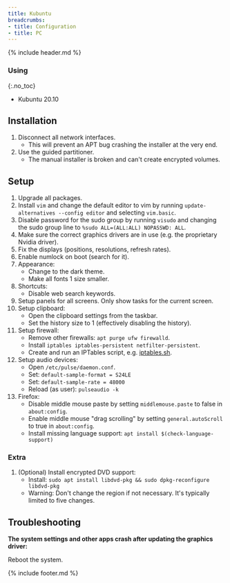 ```yaml
---
title: Kubuntu
breadcrumbs:
- title: Configuration
- title: PC
---
```

{% include header.md %}

### Using
{:.no_toc}

- Kubuntu 20.10

## Installation

1. Disconnect all network interfaces.
    - This will prevent an APT bug crashing the installer at the very end.
1. Use the guided partitioner.
    - The manual installer is broken and can't create encrypted volumes.

## Setup

1. Upgrade all packages.
1. Install `vim` and change the default editor to vim by running `update-alternatives --config editor` and selecting `vim.basic`.
1. Disable password for the sudo group by running `visudo` and changing the sudo group line to `%sudo ALL=(ALL:ALL) NOPASSWD: ALL`.
1. Make sure the correct graphics drivers are in use (e.g. the proprietary Nvidia driver).
1. Fix the displays (positions, resolutions, refresh rates).
1. Enable numlock on boot (search for it).
1. Appearance:
   - Change to the dark theme.
   - Make all fonts 1 size smaller.
1. Shortcuts:
   - Disable web search keywords.
1. Setup panels for all screens. Only show tasks for the current screen.
1. Setup clipboard:
    - Open the clipboard settings from the taskbar.
    - Set the history size to 1 (effectively disabling the history).
1. Setup firewall:
    - Remove other firewalls: `apt purge ufw firewalld`.
    - Install `iptables iptables-persistent netfilter-persistent`.
    - Create and run an IPTables script, e.g. [iptables.sh](https://github.com/HON95/configs/blob/master/pc/linux/iptables/iptables.sh).
1. Setup audio devices:
    - Open `/etc/pulse/daemon.conf`.
    - Set: `default-sample-format = S24LE`
    - Set: `default-sample-rate = 48000`
    - Reload (as user): `pulseaudio -k`
1. Firefox:
    - Disable middle mouse paste by setting `middlemouse.paste` to false in `about:config`.
    - Enable middle mouse "drag scrolling" by setting `general.autoScroll` to true in `about:config`.
    - Install missing language support: `apt install $(check-language-support)`

### Extra

1. (Optional) Install encrypted DVD support:
    - Install: `sudo apt install libdvd-pkg && sudo dpkg-reconfigure libdvd-pkg`
    - Warning: Don't change the region if not necessary. It's typically limited to five changes.

## Troubleshooting

**The system settings and other apps crash after updating the graphics driver:**

Reboot the system.

{% include footer.md %}
